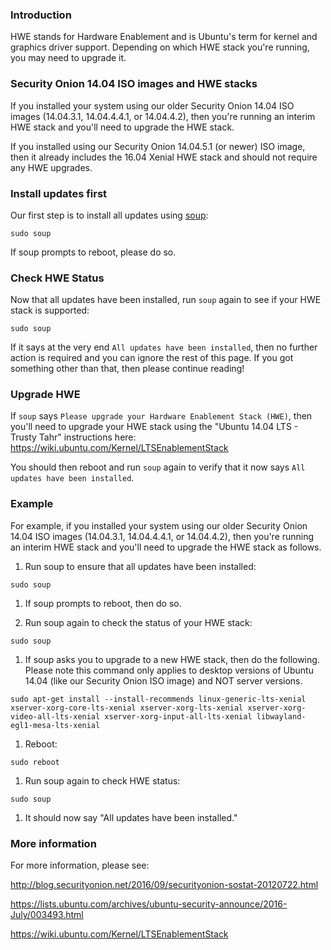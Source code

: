 ### Introduction
HWE stands for Hardware Enablement and is Ubuntu's term for kernel and graphics driver support.  Depending on which HWE stack you're running, you may need to upgrade it.  

### Security Onion 14.04 ISO images and HWE stacks
If you installed your system using our older Security Onion 14.04 ISO images (14.04.3.1, 14.04.4.4.1, or 14.04.4.2), then you're running an interim HWE stack and you'll need to upgrade the HWE stack.  

If you installed using our Security Onion 14.04.5.1 (or newer) ISO image, then it already includes the 16.04 Xenial HWE stack and should not require any HWE upgrades.

### Install updates first
Our first step is to install all updates using [soup](Upgrade):
```
sudo soup
```
If soup prompts to reboot, please do so.

### Check HWE Status
Now that all updates have been installed, run `soup` again to see if your HWE stack is supported:
```
sudo soup
```

If it says at the very end `All updates have been installed`, then no further action is required and you can ignore the rest of this page.  If you got something other than that, then please continue reading!

### Upgrade HWE
If `soup` says `Please upgrade your Hardware Enablement Stack (HWE)`, then you'll need to upgrade your HWE stack using the "Ubuntu 14.04 LTS - Trusty Tahr" instructions here:  
https://wiki.ubuntu.com/Kernel/LTSEnablementStack

You should then reboot and run `soup` again to verify that it now says `All updates have been installed`.

### Example
For example, if you installed your system using our older Security Onion 14.04 ISO images (14.04.3.1, 14.04.4.4.1, or 14.04.4.2), then you're running an interim HWE stack and you'll need to upgrade the HWE stack as follows.

1. Run soup to ensure that all updates have been installed:
```
sudo soup
```

1. If soup prompts to reboot, then do so.

1. Run soup again to check the status of your HWE stack:
```
sudo soup
```

1. If soup asks you to upgrade to a new HWE stack, then do the following.  Please note this command only applies to desktop versions of Ubuntu 14.04 (like our Security Onion ISO image) and NOT server versions.
```
sudo apt-get install --install-recommends linux-generic-lts-xenial xserver-xorg-core-lts-xenial xserver-xorg-lts-xenial xserver-xorg-video-all-lts-xenial xserver-xorg-input-all-lts-xenial libwayland-egl1-mesa-lts-xenial
```

1. Reboot:
```
sudo reboot
```

1. Run soup again to check HWE status:
```
sudo soup
```

1. It should now say "All updates have been installed." 

### More information
For more information, please see:  

http://blog.securityonion.net/2016/09/securityonion-sostat-20120722.html

https://lists.ubuntu.com/archives/ubuntu-security-announce/2016-July/003493.html

https://wiki.ubuntu.com/Kernel/LTSEnablementStack